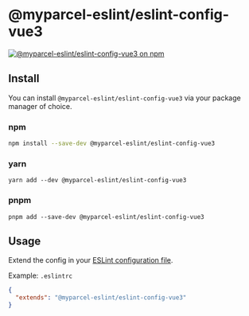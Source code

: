 # @myparcel-eslint/eslint-config-vue3

[![@myparcel-eslint/eslint-config-vue3 on npm](https://img.shields.io/npm/v/@myparcel-eslint/eslint-config-vue3?style=for-the-badge)](https://npmjs.com/package/@myparcel-eslint/eslint-config-vue3)

## Install

You can install `@myparcel-eslint/eslint-config-vue3` via your package manager of choice.

### npm

```bash
npm install --save-dev @myparcel-eslint/eslint-config-vue3
```

### yarn

```shell
yarn add --dev @myparcel-eslint/eslint-config-vue3
```

### pnpm

```shell
pnpm add --save-dev @myparcel-eslint/eslint-config-vue3
```

## Usage

Extend the config in your [ESLint configuration file].

Example: `.eslintrc`

```json
{
  "extends": "@myparcel-eslint/eslint-config-vue3"
}
```

[ESLint configuration file]: https://eslint.org/docs/user-guide/configuring
